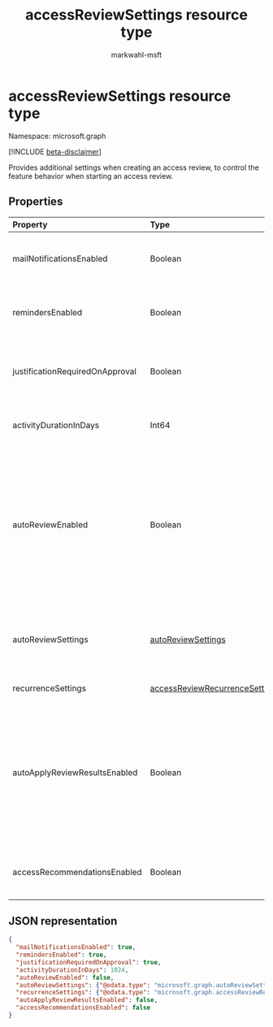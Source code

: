 ﻿---
title: "accessReviewSettings resource type"
description: "Provides additional settings when creating an access review."
localization_priority: Normal
author: "markwahl-msft"
ms.prod: "microsoft-identity-platform"
doc_type: resourcePageType
---

# accessReviewSettings resource type

Namespace: microsoft.graph

[!INCLUDE [beta-disclaimer](../../includes/beta-disclaimer.md)]

Provides additional settings when creating an access review, to control the feature behavior when starting an access review.

## Properties

| Property                        | Type                                                                | Description                                                                                                                                                                                                                              |
| :------------------------------ | :------------------------------------------------------------------ | :--------------------------------------------------------------------------------------------------------------------------------------------------------------------------------------------------------------------------------------- |
| mailNotificationsEnabled        | Boolean                                                             | Indicates whether sending mails to reviewers and the review creator is enabled.                                                                                                                                                          |
| remindersEnabled                | Boolean                                                             | Indicates whether sending reminder emails to reviewers is enabled.                                                                                                                                                                       |
| justificationRequiredOnApproval | Boolean                                                             | Indicates whether reviewers are required to provide a justification when reviewing access.                                                                                                                                               |
| activityDurationInDays          | Int64                                                               | The number of days of user activities to show to reviewers.                                                                                                                                                                              |
| autoReviewEnabled               | Boolean                                                             | Indicates whether a decision should be set if the reviewer did not supply one. For use when auto-apply is enabled. If you don't want to have a review decision recorded unless the reviewer makes an explicit choice, set it to `false`. |
| autoReviewSettings              | [autoReviewSettings](autoreviewsettings.md)                         | Detailed settings for how the feature should set the review decision. For use when auto-apply is enabled.                                                                                                                                |
| recurrenceSettings              | [accessReviewRecurrenceSettings](accessreviewrecurrencesettings.md) | Detailed settings for recurrence.                                                                                                                                                                                                        |
| autoApplyReviewResultsEnabled   | Boolean                                                             | Indicates whether the auto-apply capability, to automatically change the target object access resource, is enabled.  If not enabled, a user must, after the review completes, apply the access review.                                   |
| accessRecommendationsEnabled    | Boolean                                                             | Indicates whether showing recommendations to reviewers is enabled.                                                                                                                                                                       |

## JSON representation

<!-- {
  "blockType": "resource",
  "@odata.type": "microsoft.graph.accessReviewSettings"
}-->

```json
{
  "mailNotificationsEnabled": true,
  "remindersEnabled": true,  
  "justificationRequiredOnApproval": true,
  "activityDurationInDays": 1024,
  "autoReviewEnabled": false,
  "autoReviewSettings": {"@odata.type": "microsoft.graph.autoReviewSettings"},
  "recurrenceSettings": {"@odata.type": "microsoft.graph.accessReviewRecurrenceSettings"},
  "autoApplyReviewResultsEnabled": false,
  "accessRecommendationsEnabled": false
}
```

<!-- uuid: 8fcb5dbc-d5aa-4681-8e31-b001d5168d79
2015-10-25 14:57:30 UTC -->

<!--
{
  "type": "#page.annotation",
  "description": "accessReviewSettings resource",
  "keywords": "",
  "section": "documentation",
  "tocPath": "",
  "suppressions": []
}
-->

